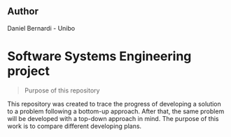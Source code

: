 ## Author
Daniel Bernardi - Unibo

# Software Systems Engineering project
> Purpose of this repository

This repository was created to trace the progress of developing a 
solution to a problem following a bottom-up approach. After that, the 
same problem will be developed with a top-down approach in mind. The purpose of this work is to compare different developing plans.

